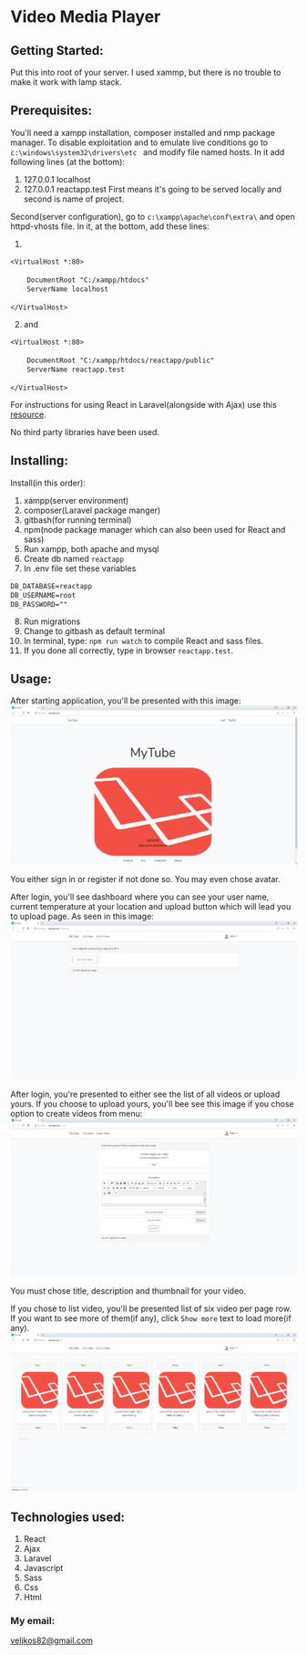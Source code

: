 # Video Media Player

## Getting Started:
Put this into root of your server. I used xammp, but there is no trouble to make it work with lamp stack.

## Prerequisites:
You'll need a xampp installation, composer installed and nmp package manager. 
To disable exploitation and to emulate live conditions go to `c:\windows\system32\drivers\etc `
and modify file named hosts. In it add following lines (at the bottom):

1. 127.0.0.1 localhost 
2. 127.0.0.1 reactapp.test
First means it's going to be served locally and second is name of project.

Second(server configuration), go to `c:\xampp\apache\conf\extra\` and open httpd-vhosts file.
In it, at the bottom, add these lines:

1. 
```
<VirtualHost *:80>

    DocumentRoot "C:/xampp/htdocs"
    ServerName localhost
    
</VirtualHost>
```
2. and 
```
<VirtualHost *:80>

    DocumentRoot "C:/xampp/htdocs/reactapp/public"
    ServerName reactapp.test
    
</VirtualHost>
```

For instructions for using React in Laravel(alongside with Ajax) use this [resource](https://www.freecodecamp.org/forum/t/how-to-manual-for-react-in-laravel-an-upgrade-with-ajax/314297).

No third party libraries have been used.

## Installing:

Install(in this order):

1. xampp(server environment)
2. composer(Laravel package manger)
3. gitbash(for running terminal)
4. npm(node package manager which can also been used for React and sass)
5. Run xampp, both apache and mysql
6. Create db named `reactapp`
7. In .env file set these variables
```
DB_DATABASE=reactapp
DB_USERNAME=root
DB_PASSWORD=""
```
8. Run migrations
9. Change to gitbash as default terminal
10. In terminal, type: `npm run watch` to compile React and sass files.
11. If you done all correctly, type in browser `reactapp.test`.

## Usage:

After starting application, you'll be presented with this image:
![Welcome screen](1.png)

You either sign in or register if not done so. You may even chose avatar.

After login, you'll see dashboard where you can see your user name, current temperature at your location and upload button which will lead you to upload page. As seen in this image:
![Upload screen](2.png)

After login, you're presented to either see the list of all videos or upload yours.
If you choose to upload yours, you'll bee see this image if you chose option to create videos from menu:
![Upload screen](3.png)

You must chose title, description and thumbnail for your video.

If you chose to list video, you'll be presented list of six video per page row. If you want to see more of them(if any), click `Show more` text to load more(if any).
![List videos](4.png)

## Technologies used:

1. React
2. Ajax
3. Laravel
4. Javascript
5. Sass
6. Css
7. Html

### My email:
veljkos82@gmail.com



